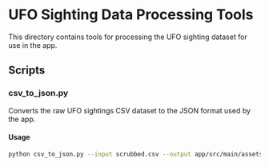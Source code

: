 # UFO Sighting Data Processing Tools

This directory contains tools for processing the UFO sighting dataset for use in the app.

## Scripts

### csv_to_json.py

Converts the raw UFO sightings CSV dataset to the JSON format used by the app.

#### Usage

```bash
python csv_to_json.py --input scrubbed.csv --output app/src/main/assets/sightings.json [--limit 1000]